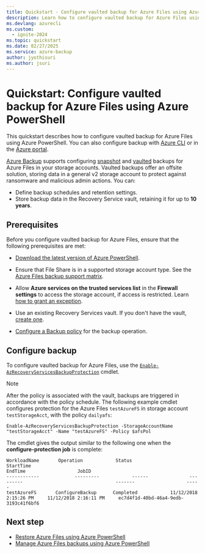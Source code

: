 ```yaml
---
title: Quickstart - Configure vaulted backup for Azure Files using Azure PowerShell
description: Learn how to configure vaulted backup for Azure Files using Azure PowerShell.
ms.devlang: azurecli
ms.custom:
  - ignite-2024
ms.topic: quickstart
ms.date: 02/27/2025
ms.service: azure-backup
author: jyothisuri
ms.author: jsuri
---
```


#  Quickstart: Configure vaulted backup for Azure Files using Azure PowerShell

This quickstart describes how to configure vaulted backup for Azure Files using Azure PowerShell. You can also configure backup with [Azure CLI](quick-backup-azure-files-vault-tier-cli.md) or in the [Azure portal](quick-backup-azure-files-vault-tier-portal.md).

[Azure Backup](backup-overview.md) supports configuring [snapshot](azure-file-share-backup-overview.md?tabs=snapshot) and [vaulted](azure-file-share-backup-overview.md?tabs=vault-standard) backups for Azure Files in your storage accounts. Vaulted backups offer an offsite solution, storing data in a general v2 storage account to protect against ransomware and malicious admin actions. You can:

- Define backup schedules and retention settings.
- Store backup data in the Recovery Service vault, retaining it for up to **10 years**.

## Prerequisites

Before you configure vaulted backup for Azure Files, ensure that the following prerequisites are met:

- [Download the latest version of Azure PowerShell](/powershell/azure/install-azure-powershell).
- Ensure that File Share is in a supported storage account type. See the [Azure Files backup support matrix](azure-file-share-support-matrix.md).

- Allow **Azure services on the trusted services list**  in the **Firewall settings** to access the storage account, if access is restricted. Learn [how to grant an exception](/azure/storage/common/storage-network-security?tabs=azure-portal#manage-exceptions).
- Use an existing Recovery Services vault. If you don't have the vault, [create one](backup-azure-afs-automation.md?tabs=vault-standard#create-a-recovery-services-vault).
- [Configure a Backup policy](backup-azure-afs-automation.md?tabs=vault-standard#configure-a-backup-policy) for the backup operation.

## Configure backup

To configure vaulted backup for Azure Files, use the [`Enable-AzRecoveryServicesBackupProtection`](/powershell/module/az.recoveryservices/enable-azrecoveryservicesbackupprotection) cmdlet. 

>[!Note]
>After the policy is associated with the vault, backups are triggered in accordance with the policy schedule.
The following example cmdlet configures protection for the Azure Files `testAzureFS` in storage account `testStorageAcct`, with the policy `dailyafs`:

```azurepowershell-interactive
Enable-AzRecoveryServicesBackupProtection -StorageAccountName "testStorageAcct" -Name "testAzureFS" -Policy $afsPol
```

The cmdlet gives the output similar to the following one when the **configure-protection job** is complete:

```OUTPUT
WorkloadName       Operation            Status                 StartTime                                                                                                         EndTime                   JobID
------------             ---------            ------               ---------                                  -------                   -----
testAzureFS       ConfigureBackup      Completed            11/12/2018 2:15:26 PM     11/12/2018 2:16:11 PM     ec7d4f1d-40bd-46a4-9edb-3193c41f6bf6
```

## Next step

- [Restore Azure Files using Azure PowerShell](restore-afs-powershell.md)
- [Manage Azure Files backups using Azure PowerShell](manage-afs-powershell.md?tabs=vault-standard)


 





